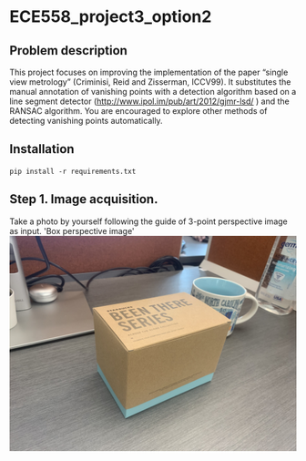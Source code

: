 # ECE558_project3_option2
## Problem description
This project focuses on improving the implementation of the paper “single view metrology” (Criminisi, Reid and Zisserman, ICCV99). It substitutes the manual annotation of vanishing points with a detection algorithm based on a line segment
detector (http://www.ipol.im/pub/art/2012/gjmr-lsd/ ) and the RANSAC algorithm. You are encouraged to explore other methods of detecting vanishing points automatically.

## Installation
```
pip install -r requirements.txt
```

## Step 1. Image acquisition.
Take a photo by yourself following the guide of 3-point perspective image as input.
'Box perspective image'
![Box_perspective](box.jpg)
